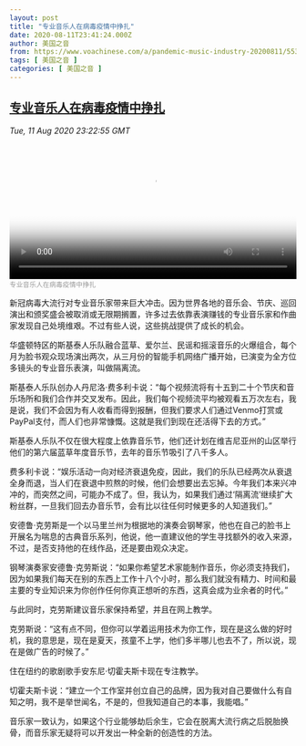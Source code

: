 ```yaml
---
layout: post
title: "专业音乐人在病毒疫情中挣扎"
date: 2020-08-11T23:41:24.000Z
author: 美国之音
from: https://www.voachinese.com/a/pandemic-music-industry-20200811/5539755.html
tags: [ 美国之音 ]
categories: [ 美国之音 ]
---
```

<!--1597189284000-->
[专业音乐人在病毒疫情中挣扎](https://www.voachinese.com/a/pandemic-music-industry-20200811/5539755.html)
------

<div>
<div><i>Tue, 11 Aug 2020 23:22:55 GMT</i></div><video poster="https://images.weserv.nl?url=gdb.voanews.com/f5006ed7-f991-47e0-8cdf-18d6d3c0144b_tv_r1_s_w900.jpg" src="https://av.voanews.com/Videoroot/Pangeavideo/2020/08/f/f5/f5006ed7-f991-47e0-8cdf-18d6d3c0144b_240p.mp4" style="width:100%" controls></video><div><small style="color: #999;">专业音乐人在病毒疫情中挣扎</small></div><p>新冠病毒大流行对专业音乐家带来巨大冲击。因为世界各地的音乐会、节庆、巡回演出和颁奖盛会被取消或无限期搁置，许多过去依靠表演赚钱的专业音乐家和作曲家发现自己处境维艰。不过有些人说，这些挑战提供了成长的机会。</p><p>华盛顿特区的斯基泰人乐队融合蓝草、爱尔兰、民谣和摇滚音乐的火爆组合，每个月为脸书观众现场演出两次，从三月份的智能手机网络广播开始，已演变为全方位多镜头的专业音乐表演，叫做隔离流。</p><p>斯基泰人乐队创办人丹尼洛·费多利卡说：“每个视频流将有十五到二十个节庆和音乐场所和我们合作并交叉发布。因此，我们每个视频流平均被观看五万次左右，我是说，我们不会因为有人收看而得到报酬，但我们要求人们通过Venmo打赏或PayPal支付，而人们也非常慷慨。这就是我们到现在还活得下去的方式。”</p><p>斯基泰人乐队不仅在很大程度上依靠音乐节，他们还计划在维吉尼亚州的山区举行他们的第六届蓝草年度音乐节，去年的音乐节吸引了八千多人。</p><p>费多利卡说：“娱乐活动一向对经济衰退免疫，因此，我们的乐队已经两次从衰退全身而退，当人们在衰退中煎熬的时候，他们会想要出去忘掉。今年我们本来兴冲冲的，而突然之间，可能办不成了。但，我认为，如果我们通过‘隔离流’继续扩大粉丝群，一旦我们回去办音乐节，会有比以往任何时候更多的人知道我们。”</p><p>安德鲁·克劳斯是一个以马里兰州为根据地的演奏会钢琴家，他也在自己的脸书上开展名为喘息的古典音乐系列，他说，他一直建议他的学生寻找额外的收入来源，不过，是否支持他的在线作品，还是要由观众决定。</p><p>钢琴演奏家安德鲁·克劳斯说：“如果你希望艺术家能制作音乐，你必须支持我们，因为如果我们每天在别的东西上工作十八个小时，那么我们就没有精力、时间和最主要的专业知识来为你创作任何你真正想听的东西，这真会成为业余者的时代。”</p><p>与此同时，克劳斯建议音乐家保持希望，并且在网上教学。</p><p>克劳斯说：“这有点不同，但你可以学着运用技术为你工作，现在是这么做的好时机，我的意思是，现在是夏天，孩童不上学，他们多半哪儿也去不了，所以说，现在是做广告的时候了。”</p><p>住在纽约的歌剧歌手安东尼·切霍夫斯卡现在专注教学。</p><p>切霍夫斯卡说：“建立一个工作室并创立自己的品牌，因为我对自己要做什么有自知之明，我不是举世闻名，不是的，但我知道自己的本事，我能唱。”</p><p>音乐家一致认为，如果这个行业能够劫后余生，它会在脱离大流行病之后脱胎换骨，而音乐家无疑将可以开发出一种全新的创造性的方法。</p>
</div>
